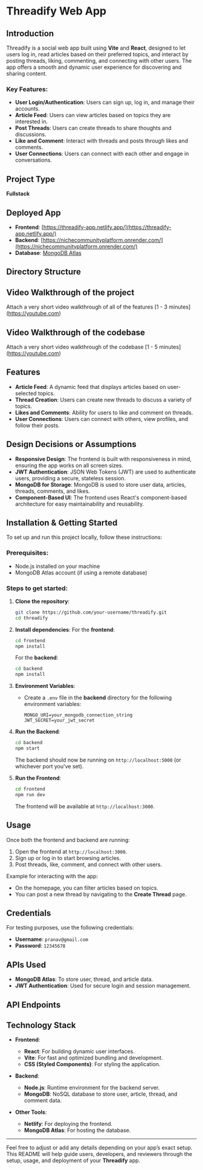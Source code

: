 # Threadify Web App

## Introduction
Threadify is a social web app built using **Vite** and **React**, designed to let users log in, read articles based on their preferred topics, and interact by posting threads, liking, commenting, and connecting with other users. The app offers a smooth and dynamic user experience for discovering and sharing content.

### Key Features:
- **User Login/Authentication**: Users can sign up, log in, and manage their accounts.
- **Article Feed**: Users can view articles based on topics they are interested in.
- **Post Threads**: Users can create threads to share thoughts and discussions.
- **Like and Comment**: Interact with threads and posts through likes and comments.
- **User Connections**: Users can connect with each other and engage in conversations.

## Project Type
**Fullstack**

## Deployed App
- **Frontend**: [https://threadify-app.netlify.app/](https://threadify-app.netlify.app/)
- **Backend**: [https://nichecommunityplatform.onrender.com/](https://nichecommunityplatform.onrender.com/)
- **Database**: [MongoDB Atlas](https://mongodb.com)

## Directory Structure




## Video Walkthrough of the project
Attach a very short video walkthrough of all of the features [1 - 3 minutes] (https://youtube.com)

## Video Walkthrough of the codebase
Attach a very short video walkthrough of the codebase [1 - 5 minutes] (https://youtube.com)

## Features
- **Article Feed**: A dynamic feed that displays articles based on user-selected topics.
- **Thread Creation**: Users can create new threads to discuss a variety of topics.
- **Likes and Comments**: Ability for users to like and comment on threads.
- **User Connections**: Users can connect with others, view profiles, and follow their posts.

## Design Decisions or Assumptions
- **Responsive Design**: The frontend is built with responsiveness in mind, ensuring the app works on all screen sizes.
- **JWT Authentication**: JSON Web Tokens (JWT) are used to authenticate users, providing a secure, stateless session.
- **MongoDB for Storage**: MongoDB is used to store user data, articles, threads, comments, and likes.
- **Component-Based UI**: The frontend uses React's component-based architecture for easy maintainability and reusability.

## Installation & Getting Started

To set up and run this project locally, follow these instructions:

### Prerequisites:
- Node.js installed on your machine
- MongoDB Atlas account (if using a remote database)

### Steps to get started:

1. **Clone the repository**:
    ```bash
    git clone https://github.com/your-username/threadify.git
    cd threadify
    ```

2. **Install dependencies**:
    For the **frontend**:
    ```bash
    cd frontend
    npm install
    ```

    For the **backend**:
    ```bash
    cd backend
    npm install
    ```

3. **Environment Variables**:
    - Create a `.env` file in the **backend** directory for the following environment variables:
        ```
        MONGO_URI=your_mongodb_connection_string
        JWT_SECRET=your_jwt_secret
        ```
    
4. **Run the Backend**:
    ```bash
    cd backend
    npm start
    ```

    The backend should now be running on `http://localhost:5000` (or whichever port you've set).

5. **Run the Frontend**:
    ```bash
    cd frontend
    npm run dev
    ```

    The frontend will be available at `http://localhost:3000`.

## Usage
Once both the frontend and backend are running:

1. Open the frontend at `http://localhost:3000`.
2. Sign up or log in to start browsing articles.
3. Post threads, like, comment, and connect with other users.

Example for interacting with the app:
- On the homepage, you can filter articles based on topics.
- You can post a new thread by navigating to the **Create Thread** page.

## Credentials
For testing purposes, use the following credentials:
- **Username**: `pranav@gmail.com`
- **Password**: `12345678`

## APIs Used
- **MongoDB Atlas**: To store user, thread, and article data.
- **JWT Authentication**: Used for secure login and session management.

## API Endpoints

## Technology Stack
- **Frontend**:
  - **React**: For building dynamic user interfaces.
  - **Vite**: For fast and optimized bundling and development.
  - **CSS (Styled Components)**: For styling the application.

- **Backend**:
  - **Node.js**: Runtime environment for the backend server.
  - **MongoDB**: NoSQL database to store user, article, thread, and comment data.

- **Other Tools**:
  - **Netlify**: For deploying the frontend.
  - **MongoDB Atlas**: For hosting the database.

---

Feel free to adjust or add any details depending on your app’s exact setup. This README will help guide users, developers, and reviewers through the setup, usage, and deployment of your **Threadify** app.
